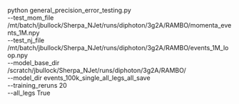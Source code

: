 python general_precision_error_testing.py \
--test_mom_file /mt/batch/jbullock/Sherpa_NJet/runs/diphoton/3g2A/RAMBO/momenta_events_1M.npy \
--test_nj_file /mt/batch/jbullock/Sherpa_NJet/runs/diphoton/3g2A/RAMBO/events_1M_loop.npy \
--model_base_dir /scratch/jbullock/Sherpa_NJet/runs/diphoton/3g2A/RAMBO/ \
--model_dir events_100k_single_all_legs_all_save \
--training_reruns 20 \
--all_legs True